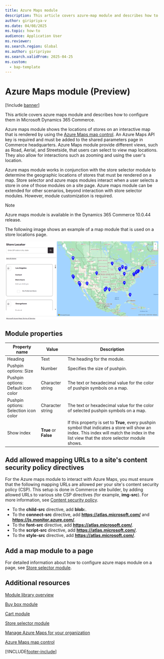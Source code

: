 ```yaml
---
title: Azure Maps module
description: This article covers azure-map module and describes how to configure them in Microsoft Dynamics 365 Commerce.
author: giripriya-v
ms.date: 04/08/2025
ms.topic: how-to
audience: Application User
ms.reviewer:
ms.search.region: Global
ms.author: giripriyav
ms.search.validFrom: 2025-04-25
ms.custom:
  - bap-template
---
```


# Azure Maps module (Preview)

[!include [banner](includes/banner.md)]


This article covers azure maps module and describes how to configure them in Microsoft Dynamics 365 Commerce.

Azure maps module shows the locations of stores on an interactive map that is rendered by using the [Azure Maps map control](/azure/azure-maps/how-to-use-map-control). An Azure Maps API key is required and must be added to the shared parameters page in Commerce headquarters. Azure Maps module provide different views, such as Road, Aerial, and Streetside, that users can select to view map locations. They also allow for interactions such as zooming and using the user's location.

Azure maps module works in conjunction with the store selector module to determine the geographic locations of stores that must be rendered on a map. Store selector and azure maps modules interact when a user selects a store in one of those modules on a site page. Azure maps module can be extended for other scenarios, beyond interaction with store selector modules. However, module customization is required.

> [!NOTE]
> Azure maps module is available in the Dynamics 365 Commerce 10.0.44 release.

The following image shows an example of a map module that is used on a store locations page.

![Example of a store selector module.](./media/ecommerce-Storelocator-azure.PNG)

## Module properties

| Property name             | Value                 | Description |
|---------------------------|-----------------------|-------------|
| Heading | Text | The heading for the module. |
| Pushpin options: Size | Number | Specifies the size of pushpin. |
| Pushpin options: Default icon color | Character string | The text or hexadecimal value for the color of pushpin symbols on a map. |
| Pushpin options: Selection icon color | Character string | The text or hexadecimal value for the color of selected pushpin symbols on a map. |
| Show index | **True** or **False** | If this property is set to **True**, every pushpin symbol that indicates a store will show an index. This index will match the index in the list view that the store selector module shows. |

## Add allowed mapping URLs to a site's content security policy directives

For the Azure maps module to interact with Azure Maps, you must ensure that the following mapping URLs are allowed per your site's content security policy (CSP). This setup is done in Commerce site builder, by adding allowed URLs to various site CSP directives (for example, **img-src**). For more information, see [Content security policy](dev-itpro/manage-csp.md).
- To the **child-src** directive, add **blob:**.  
- To the **connect-src** directive, add **https://atlas.microsoft.com/** and **https://js.monitor.azure.com/**.
- To the **font-src** directive, add **https://atlas.microsoft.com/**.
- To the **script-src** directive, add **https://atlas.microsoft.com/**.
- To the **style-src** directive, add **https://atlas.microsoft.com/**.

## Add a map module to a page

For detailed information about how to configure azure maps module on a page, see [Store selector module](store-selector.md).
 
## Additional resources

[Module library overview](starter-kit-overview.md)

[Buy box module](add-buy-box.md)

[Cart module](add-cart-module.md)

[Store selector module](store-selector.md)

[Manage Azure Maps for your organization](./dev-itpro/manage-azure-maps.md)

[Azure Maps map control](/azure/azure-maps/how-to-use-map-control)


[!INCLUDE[footer-include](../includes/footer-banner.md)]
